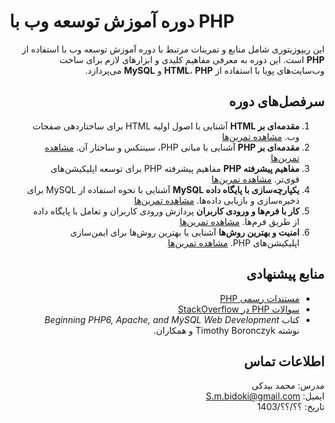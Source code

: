 # دوره آموزش توسعه وب با PHP

<div dir="rtl" align="right">

این ریپوزیتوری شامل منابع و تمرینات مرتبط با دوره آموزش توسعه وب با استفاده از **PHP** است. این دوره به معرفی مفاهیم کلیدی و ابزارهای لازم برای ساخت وب‌سایت‌های پویا با استفاده از **HTML**، **PHP** و **MySQL** می‌پردازد.

## سرفصل‌های دوره
<ol>
    <li><strong>مقدمه‌ای بر HTML</strong>  
        آشنایی با اصول اولیه HTML برای ساختاردهی صفحات وب.
        <a href="./تکلیف%20۲-%20HTML/">مشاهده تمرین‌ها</a>
    </li>
    <li><strong>مقدمه‌ای بر PHP</strong>  
        آشنایی با مبانی PHP، سینتکس و ساختار آن.
        <a href=".تکلیف%20۳-%20مفاهیم%20اولیه%20PHP/">مشاهده تمرین‌ها</a>
    </li>
    <li><strong>مفاهیم پیشرفته PHP</strong>  
        مفاهیم پیشرفته PHP برای توسعه اپلیکیشن‌های قوی‌تر.
        <a href="./تکلیف%20۴-%20آرایه%E2%80%8Cها%20و%20انتقال%20پارامتر%20بین%20صفحات/">مشاهده تمرین‌ها</a>
    </li>
    <li><strong>یکپارچه‌سازی با پایگاه داده MySQL</strong>  
        آشنایی با نحوه استفاده از MySQL برای ذخیره‌سازی و بازیابی داده‌ها.
        <a href="./تکلیف%20۵-%20PHP%20و%20MySQL/">مشاهده تمرین‌ها</a>
    </li>
    <li><strong>کار با فرم‌ها و ورودی کاربران</strong>  
        پردازش ورودی کاربران و تعامل با پایگاه داده از طریق فرم‌ها.
        <a href="./تکلیف%20۶-%20PHP%20و%20فرم%E2%80%8Cهای%20HTML/">مشاهده تمرین‌ها</a>
    </li>
    <li><strong>امنیت و بهترین روش‌ها</strong>  
        آشنایی با بهترین روش‌ها برای ایمن‌سازی اپلیکیشن‌های PHP.
        <a href="./تکلیف%20۷-%20PHP%20و%20تصاویر/">مشاهده تمرین‌ها</a>
    </li>
</ol>


## منابع پیشنهادی
- [مستندات رسمی PHP](http://php.net)
- [سوالات PHP در StackOverflow](http://stackoverflow.com)
- کتاب _Beginning PHP6, Apache, and MySQL Web Development_ نوشته Timothy Boronczyk و همکاران.

## اطلاعات تماس
مدرس: محمد بیدکی  
ایمیل: S.m.bidoki@gmail.com  
تاریخ: ؟؟/؟؟/1403  

</div>
